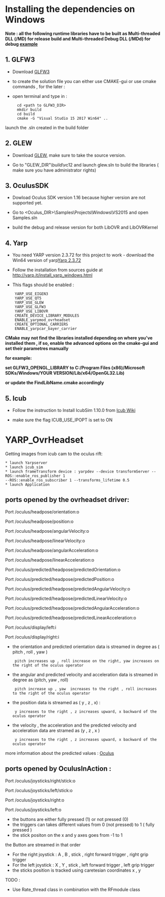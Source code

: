 # Installing the dependencies on Windows

**Note : all the following runtime libraries have to be built as Multi-threaded DLL (/MD) for release build and Multi-threaded
Debug DLL (/MDd) for debug [example](https://imgur.com/Rw1K7TT)**


 

## 1. GLFW3

 * Download [GLFW3](http://www.glfw.org)

 * to create the solution file you can either use CMAKE-gui  or use cmake commands , for the later :

 * open terminal and type in :
	
		 cd <path to GLFW3_DIR>  
		 mkdir build  
		 cd build  
		 cmake -G "Visual Studio 15 2017 Win64" ..  
  
launch the .sln created in the build folder


## 2. GLEW

* Download [GLEW](http://glew.sourceforge.net/), make sure to take the source version.
 
* Go to  "GLEW_DIR"\build\vc12 and launch glew.sln to build the libraries ( make sure you have administrator rights)

## 3. OculusSDK

* Dowload Oculus SDK version 1.16 because higher version are not supported yet.

* Go to <Oculus_DIR>\Samples\Projects\Windows\VS2015 and open Samples.sln 

* build the debug and release version for both LibOVR and LibOVRKernel 


## 4. Yarp

 * You need YARP version 2.3.72 for this project to work - download the Win64 version of yarp[Yarp 2.3.72](https://github.com/robotology/yarp/releases/download/v2.3.72/yarp_2.3.72_v14_x86_amd64_1.exe)
 
 * Follow the installation from sources guide at http://yarp.it/install_yarp_windows.html
 
 * This flags should be enabled :

		YARP_USE_EIGEN3
		YARP_USE_QT5
		YARP_USE_GLEW 
		YARP_USE_GLFW3
		YARP_USE_LIBOVR
		CREATE_DEVICE_LIBRARY_MODULES
		ENABLE_yarpmod_ovrheadset
		CREATE_OPTIONAL_CARRIERS	
		ENABLE_yarpcar_bayer_carrier

**CMake may not find the libraries installed depending on where you've installed them , if so, enable the advanced options on the 
cmake-gui and set their parametres manually**

**for example:** 

**set GLFW3_OPENGL_LIBRARY to C:/Program Files (x86)/Microsoft SDKs/Windows/YOUR VERSION/Lib/x64/OpenGL32.Lib)**

**or update the FindLibName.cmake accordingly**
 
## 5. Icub


 * Follow the instruction to Install IcubSim 1.10.0 from [Icub Wiki](http://wiki.icub.org/wiki/Windows:_installation_from_sources)

 * make sure the flag ICUB_USE_IPOPT is set to ON
 
# YARP_OvrHeadset

Getting images from icub cam to the oculus rift:

	* launch Yarpserver
	* launch icub_sim
	* launch frameTransform device : yarpdev --device transformServer --ROS::enable_ros_publisher 1 
	--ROS::enable_ros_subscriber 1 --transforms_lifetime 0.5
	* launch Application

## ports opened by the ovrheadset driver:

Port /oculus/headpose/orientation:o 

Port /oculus/headpose/position:o 

Port /oculus/headpose/angularVelocity:o 

Port /oculus/headpose/linearVelocity:o 

Port /oculus/headpose/angularAcceleration:o 

Port /oculus/headpose/linearAcceleration:o 

Port /oculus/predicted/headpose/predictedOrientation:o 

Port /oculus/predicted/headpose/predictedPosition:o

Port /oculus/predicted/headpose/predictedAngularVelocity:o 

Port /oculus/predicted/headpose/predictedLinearVelocity:o 

Port /oculus/predicted/headpose/predictedAngularAcceleration:o 

Port /oculus/predicted/headpose/predictedLinearAcceleration:o

Port /oculus/display/left:i

Port /oculus/display/right:i 

 * the orientation and predicted orientation data is streamed in degree as ( pitch , roll , yaw )

		pitch increases up , roll increase on the right, yaw increases on the right of the oculus operator 

 * the angular and predicted velocity and acceleration data is streamed in degree as (pitch, yaw , roll)

		pitch increase up , yaw  increases to the right , roll increases to the right of the oculus operator 

 * the position data is streamed as ( y , z , x) :

		y increases to the right , z increases upward, x backward of the oculus operator 
 
 * the velocity , the acceleration and the predicted velocity and acceleration data are stramed as (y , z , x )

		y increases to the right , z increases upward, x backward of the oculus operator 
 
more information about the predicted values : [Oculus](https://developer.oculus.com/blog/the-latent-power-of-prediction/)

## ports opened by OculusInAction :

Port /oculus/joysticks/right/stick:o

Port /oculus/joysticks/left/stick:o

Port /oculus/joysticks/right:o

Port /oculus/joysticks/left:o

 * the buttons are either fully pressed (1) or not pressed (0) 
 * the triggers can takes different values from 0 (not pressed) to 1 ( fully pressed )
 * the stick positon on the x and y axes goes from -1 to 1 
 
the Button are streamed in that order
 
 * For the right joystick : A , B , stick , right forward trigger , right grip trigger
 * For the left joystick : X , Y , stick , left forward trigger ,  left grip trigger
 * the sticks position is tracked using caretesian coordinates x , y


TODO :

* Use Rate_thread class in combination with the RFmodule class
